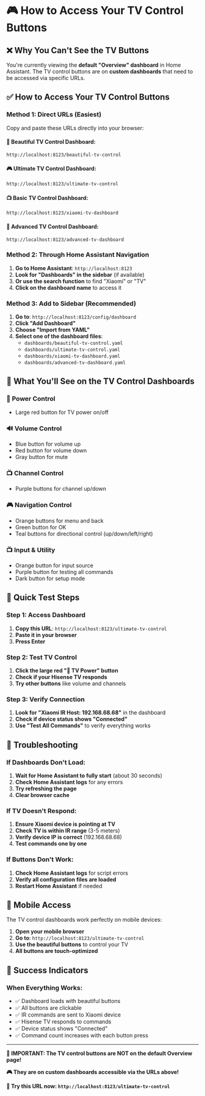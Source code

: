 # 🎮 How to Access Your TV Control Buttons

## ❌ **Why You Can't See the TV Buttons**

You're currently viewing the **default "Overview" dashboard** in Home Assistant. The TV control buttons are on **custom dashboards** that need to be accessed via specific URLs.

## ✅ **How to Access Your TV Control Buttons**

### **Method 1: Direct URLs (Easiest)**

Copy and paste these URLs directly into your browser:

#### **🎨 Beautiful TV Control Dashboard:**
```
http://localhost:8123/beautiful-tv-control
```

#### **🎮 Ultimate TV Control Dashboard:**
```
http://localhost:8123/ultimate-tv-control
```

#### **📺 Basic TV Control Dashboard:**
```
http://localhost:8123/xiaomi-tv-dashboard
```

#### **🚀 Advanced TV Control Dashboard:**
```
http://localhost:8123/advanced-tv-dashboard
```

### **Method 2: Through Home Assistant Navigation**

1. **Go to Home Assistant**: `http://localhost:8123`
2. **Look for "Dashboards" in the sidebar** (if available)
3. **Or use the search function** to find "Xiaomi" or "TV"
4. **Click on the dashboard name** to access it

### **Method 3: Add to Sidebar (Recommended)**

1. **Go to**: `http://localhost:8123/config/dashboard`
2. **Click "Add Dashboard"**
3. **Choose "Import from YAML"**
4. **Select one of the dashboard files**:
   - `dashboards/beautiful-tv-control.yaml`
   - `dashboards/ultimate-tv-control.yaml`
   - `dashboards/xiaomi-tv-dashboard.yaml`
   - `dashboards/advanced-tv-dashboard.yaml`

## 🎯 **What You'll See on the TV Control Dashboards**

### **🔴 Power Control**
- Large red button for TV power on/off

### **🔊 Volume Control**
- Blue button for volume up
- Red button for volume down
- Gray button for mute

### **📺 Channel Control**
- Purple buttons for channel up/down

### **🎮 Navigation Control**
- Orange buttons for menu and back
- Green button for OK
- Teal buttons for directional control (up/down/left/right)

### **📺 Input & Utility**
- Orange button for input source
- Purple button for testing all commands
- Dark button for setup mode

## 🚀 **Quick Test Steps**

### **Step 1: Access Dashboard**
1. **Copy this URL**: `http://localhost:8123/ultimate-tv-control`
2. **Paste it in your browser**
3. **Press Enter**

### **Step 2: Test TV Control**
1. **Click the large red "🔴 TV Power" button**
2. **Check if your Hisense TV responds**
3. **Try other buttons** like volume and channels

### **Step 3: Verify Connection**
1. **Look for "Xiaomi IR Host: 192.168.68.68"** in the dashboard
2. **Check if device status shows "Connected"**
3. **Use "Test All Commands"** to verify everything works

## 🔧 **Troubleshooting**

### **If Dashboards Don't Load:**
1. **Wait for Home Assistant to fully start** (about 30 seconds)
2. **Check Home Assistant logs** for any errors
3. **Try refreshing the page**
4. **Clear browser cache**

### **If TV Doesn't Respond:**
1. **Ensure Xiaomi device is pointing at TV**
2. **Check TV is within IR range** (3-5 meters)
3. **Verify device IP is correct** (192.168.68.68)
4. **Test commands one by one**

### **If Buttons Don't Work:**
1. **Check Home Assistant logs** for script errors
2. **Verify all configuration files are loaded**
3. **Restart Home Assistant** if needed

## 📱 **Mobile Access**

The TV control dashboards work perfectly on mobile devices:

1. **Open your mobile browser**
2. **Go to**: `http://localhost:8123/ultimate-tv-control`
3. **Use the beautiful buttons** to control your TV
4. **All buttons are touch-optimized**

## 🎉 **Success Indicators**

### **When Everything Works:**
- ✅ Dashboard loads with beautiful buttons
- ✅ All buttons are clickable
- ✅ IR commands are sent to Xiaomi device
- ✅ Hisense TV responds to commands
- ✅ Device status shows "Connected"
- ✅ Command count increases with each button press

---

**🎯 IMPORTANT: The TV control buttons are NOT on the default Overview page!**

**🎮 They are on custom dashboards accessible via the URLs above!**

**🚀 Try this URL now: `http://localhost:8123/ultimate-tv-control`**

